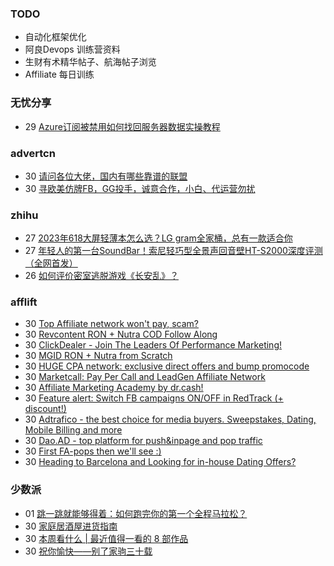 ### TODO
-  自动化框架优化
-  阿良Devops 训练营资料
-  生财有术精华帖子、航海帖子浏览
-  Affiliate 每日训练

### 无忧分享
<!-- ruyo:START -->
-  29 [Azure订阅被禁用如何找回服务器数据实操教程](https://51.ruyo.net/18413.html)<!-- ruyo:END -->

### advertcn
<!-- advertcn:START -->
-  30 [请问各位大佬，国内有哪些靠谱的联盟](https://www.advertcn.com/forum.php?mod=viewthread&tid=111032)
-  30 [寻欧美仿牌FB，GG投手，诚意合作，小白、代运营勿扰](https://www.advertcn.com/forum.php?mod=viewthread&tid=111030)<!-- advertcn:END -->

### zhihu
<!-- zhihu:START -->
-  27 [2023年618大屏轻薄本怎么选？LG gram全家桶，总有一款适合你](http://zhuanlan.zhihu.com/p/632641888?utm_campaign=rss&utm_medium=rss&utm_source=rss&utm_content=title)
-  27 [年轻人的第一台SoundBar！索尼轻巧型全景声回音壁HT-S2000深度评测（全网首发）](http://zhuanlan.zhihu.com/p/630990296?utm_campaign=rss&utm_medium=rss&utm_source=rss&utm_content=title)
-  26 [如何评价密室逃脱游戏《长安乱》？](http://www.zhihu.com/question/563950552/answer/3045961312?utm_campaign=rss&utm_medium=rss&utm_source=rss&utm_content=title)<!-- zhihu:END -->

### afflift
<!-- afflift:START -->
-  30 [Top Affiliate network won&#39;t pay, scam?](https://afflift.com/f/threads/top-affiliate-network-wont-pay-scam.11128/?utm_source=rss&utm_medium=rss)
-  30 [Revcontent RON + Nutra COD Follow Along](https://afflift.com/f/threads/revcontent-ron-nutra-cod-follow-along.10896/?utm_source=rss&utm_medium=rss)
-  30 [ClickDealer - Join The Leaders Of Performance Marketing!](https://afflift.com/f/threads/clickdealer-join-the-leaders-of-performance-marketing.2440/?utm_source=rss&utm_medium=rss)
-  30 [MGID RON + Nutra from Scratch](https://afflift.com/f/threads/mgid-ron-nutra-from-scratch.10949/?utm_source=rss&utm_medium=rss)
-  30 [HUGE CPA network: exclusive direct offers and bump promocode](https://afflift.com/f/threads/huge-cpa-network-exclusive-direct-offers-and-bump-promocode.11077/?utm_source=rss&utm_medium=rss)
-  30 [Marketcall: Pay Per Call and LeadGen Affiliate Network](https://afflift.com/f/threads/marketcall-pay-per-call-and-leadgen-affiliate-network.5645/?utm_source=rss&utm_medium=rss)
-  30 [Affiliate Marketing Academy by dr.cash!](https://afflift.com/f/threads/affiliate-marketing-academy-by-dr-cash.9784/?utm_source=rss&utm_medium=rss)
-  30 [Feature alert: Switch FB campaigns ON/OFF in RedTrack &lpar;+ discount!&rpar;](https://afflift.com/f/threads/feature-alert-switch-fb-campaigns-on-off-in-redtrack-discount.11212/?utm_source=rss&utm_medium=rss)
-  30 [Adtrafico - the best choice for media buyers. Sweepstakes, Dating, Mobile Billing and more](https://afflift.com/f/threads/adtrafico-the-best-choice-for-media-buyers-sweepstakes-dating-mobile-billing-and-more.4312/?utm_source=rss&utm_medium=rss)
-  30 [Dao.AD - top platform for push&amp;inpage and pop traffic](https://afflift.com/f/threads/dao-ad-top-platform-for-push-inpage-and-pop-traffic.5708/?utm_source=rss&utm_medium=rss)
-  30 [First FA-pops then we&#39;ll see :&rpar;](https://afflift.com/f/threads/first-fa-pops-then-well-see.11121/?utm_source=rss&utm_medium=rss)
-  30 [Heading to Barcelona and Looking for in-house Dating Offers?](https://afflift.com/f/threads/heading-to-barcelona-and-looking-for-in-house-dating-offers.11211/?utm_source=rss&utm_medium=rss)<!-- afflift:END -->

### 少数派
<!-- sspai:START -->
-  01 [跳一跳就能够得着：如何跑完你的第一个全程马拉松？](https://sspai.com/post/80117)
-  30 [家庭居酒屋进货指南](https://sspai.com/prime/story/izakaya-menu-items-diy)
-  30 [本周看什么 | 最近值得一看的 8 部作品](https://sspai.com/post/80737)
-  30 [祝你愉快——别了家驹三十载](https://sspai.com/post/80656)<!-- sspai:END -->
